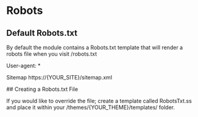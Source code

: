 # Robots

## Default Robots.txt

By default the module contains a Robots.txt template that will render a robots file when you visit /robots.txt

User-agent: *

Sitemap https://{YOUR_SITE}/sitemap.xml

## Creating a Robots.txt File

If you would like to override the file; create a template called RobotsTxt.ss and place it within your /themes/{YOUR_THEME}/templates/ folder.